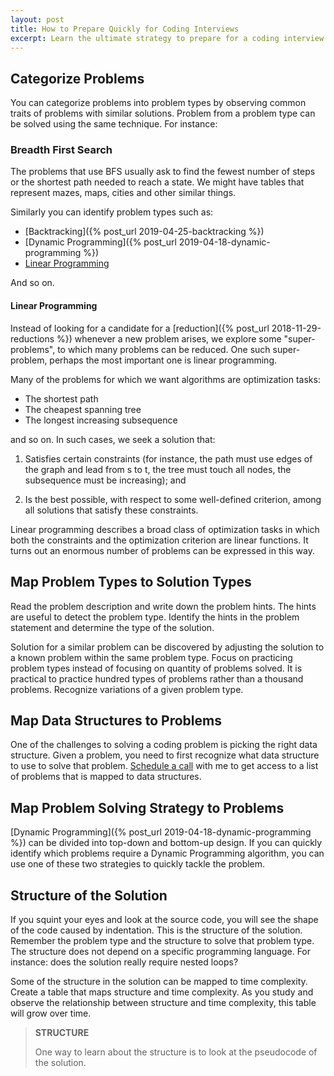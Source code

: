 ```yaml
---
layout: post
title: How to Prepare Quickly for Coding Interviews
excerpt: Learn the ultimate strategy to prepare for a coding interview. We will see how we can solve several problems per day instead of spending the entire day on a handful of problems.
---
```


## Categorize Problems

You can categorize problems into problem types by observing common traits of problems with similar solutions. Problem from a problem type can be solved using the same technique. For instance:

### Breadth First Search

The problems that use BFS usually ask to find the fewest number of steps or the shortest path needed to reach a state. We might have tables that represent mazes, maps, cities and other similar things.

Similarly you can identify problem types such as:

- [Backtracking]({% post_url 2019-04-25-backtracking %})
- [Dynamic Programming]({% post_url 2019-04-18-dynamic-programming %})
- [Linear Programming](/2019/11/28/how-to-prepare-quickly-for-coding-interview.html#linear-programming)

And so on. 

#### Linear Programming

Instead of looking for a candidate for a [reduction]({% post_url 2018-11-29-reductions %}) whenever a new problem arises, we explore some "super-problems", to which many problems can be reduced. One such super-problem, perhaps the most important one is linear programming.

Many of the problems for which we want algorithms are optimization tasks: 

- The shortest path 
- The cheapest spanning tree 
- The longest increasing subsequence

and so on. In such cases, we seek a solution that: 

1. Satisfies certain constraints (for instance, the path must use edges of the graph and lead from s to t, the tree must touch all nodes, the subsequence must be increasing); and 

2. Is the best possible, with respect to some well-defined criterion, among all solutions that satisfy these constraints.

Linear programming describes a broad class of optimization tasks in which both the constraints and the optimization criterion are linear functions. It turns out an enormous number of problems can be expressed in this way.

## Map Problem Types to Solution Types

Read the problem description and write down the problem hints. The hints are useful to detect the problem type. Identify the hints in the problem statement and determine the type of the solution.

Solution for a similar problem can be discovered by adjusting the solution to a known problem within the same problem type. Focus on practicing problem types instead of focusing on quantity of problems solved. It is practical to practice hundred types of problems rather than a thousand problems. Recognize variations of a given problem type.

## Map Data Structures to Problems

One of the challenges to solving a coding problem is picking the right data structure. Given a problem, you need to first recognize what data structure to use to solve that problem. [Schedule a call](https://go.oncehub.com/BalaParanj) with me to get access to a list of problems that is mapped to data structures.

## Map Problem Solving Strategy to Problems

[Dynamic Programming]({% post_url 2019-04-18-dynamic-programming %}) can be divided into top-down and bottom-up design. If you can quickly identify which problems require a Dynamic Programming algorithm, you can use one of these two strategies to quickly tackle the problem.

## Structure of the Solution

If you squint your eyes and look at the source code, you will see the shape of the code caused by indentation. This is the structure of the solution. Remember the problem type and the structure to solve that problem type. The structure does not depend on a specific programming language. For instance: does the solution really require nested loops? 

Some of the structure in the solution can be mapped to time complexity. Create a table that maps structure and time complexity. As you study and observe the relationship between structure and time complexity, this table will grow over time.

<blockquote class="note">
  <strong>STRUCTURE</strong> 
  <p>
    One way to learn about the structure is to look at the pseudocode of the solution.
  </p>
</blockquote>
